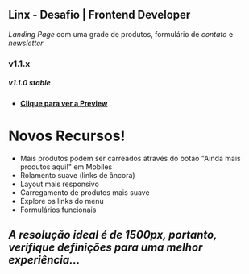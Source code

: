 ## Linx - Desafio | Frontend Developer

  _Landing Page_ com uma grade de produtos, formulário de _contato_ e _newsletter_

### v1.1.x

##### v1.1.0 stable
- **[Clique para ver a Preview](https://alessondejesus.github.io/linx-test-dsn/  "Clique Aqui")**

# Novos Recursos!

  - Mais produtos podem ser carreados através do botão "Ainda mais produtos aqui!" em Mobiles
  - Rolamento suave (links de âncora)
  - Layout mais responsivo
  - Carregamento de produtos mais suave
  - Explore os links do menu
  - Formulários funcionais 

_A resolução ideal é de 1500px, portanto, verifique definições para uma melhor experiência..._
------------
